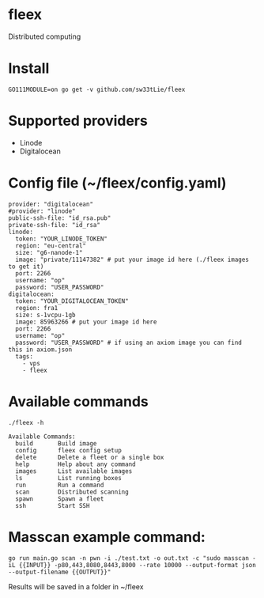 # fleex
Distributed computing

# Install 
```
GO111MODULE=on go get -v github.com/sw33tLie/fleex
```

# Supported providers
- Linode
- Digitalocean

# Config file (~/fleex/config.yaml)

```
provider: "digitalocean"
#provider: "linode"
public-ssh-file: "id_rsa.pub"
private-ssh-file: "id_rsa"
linode:
  token: "YOUR_LINODE_TOKEN"
  region: "eu-central"
  size: "g6-nanode-1" 
  image: "private/11147382" # put your image id here (./fleex images to get it)
  port: 2266
  username: "op"
  password: "USER_PASSWORD"
digitalocean:
  token: "YOUR_DIGITALOCEAN_TOKEN"
  region: fra1
  size: s-1vcpu-1gb
  image: 85963266 # put your image id here
  port: 2266
  username: "op"
  password: "USER_PASSWORD" # if using an axiom image you can find this in axiom.json
  tags:
    - vps
    - fleex

```

# Available commands
```
./fleex -h

Available Commands:
  build       Build image
  config      fleex config setup
  delete      Delete a fleet or a single box
  help        Help about any command
  images      List available images
  ls          List running boxes
  run         Run a command
  scan        Distributed scanning
  spawn       Spawn a fleet
  ssh         Start SSH

```

# Masscan example command: 
```
go run main.go scan -n pwn -i ./test.txt -o out.txt -c "sudo masscan -iL {{INPUT}} -p80,443,8080,8443,8000 --rate 10000 --output-format json --output-filename {{OUTPUT}}"
```
Results will be saved in a folder in ~/fleex